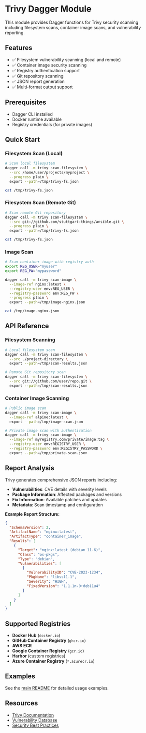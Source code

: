 # Trivy Dagger Module

This module provides Dagger functions for Trivy security scanning including filesystem scans, container image scans, and vulnerability reporting.

## Features

- ✅ Filesystem vulnerability scanning (local and remote)
- ✅ Container image security scanning
- ✅ Registry authentication support
- ✅ Git repository scanning
- ✅ JSON report generation
- ✅ Multi-format output support

## Prerequisites

- Dagger CLI installed
- Docker runtime available
- Registry credentials (for private images)

## Quick Start

### Filesystem Scan (Local)

```bash
# Scan local filesystem
dagger call -m trivy scan-filesystem \
  --src /home/user/projects/myproject \
  --progress plain \
  export --path=/tmp/trivy-fs.json

cat /tmp/trivy-fs.json
```

### Filesystem Scan (Remote Git)

```bash
# Scan remote Git repository
dagger call -m trivy scan-filesystem \
  --src git://github.com/stuttgart-things/ansible.git \
  --progress plain \
  export --path=/tmp/trivy-fs.json

cat /tmp/trivy-fs.json
```

### Image Scan

```bash
# Scan container image with registry auth
export REG_USER="myuser"
export REG_PW="mypassword"

dagger call -m trivy scan-image \
  --image-ref nginx:latest \
  --registry-user env:REG_USER \
  --registry-password env:REG_PW \
  --progress plain \
  export --path=/tmp/image-nginx.json

cat /tmp/image-nginx.json
```

## API Reference

### Filesystem Scanning

```bash
# Local filesystem scan
dagger call -m trivy scan-filesystem \
  --src ./project-directory \
  export --path=/tmp/scan-results.json

# Remote Git repository scan
dagger call -m trivy scan-filesystem \
  --src git://github.com/user/repo.git \
  export --path=/tmp/scan-results.json
```

### Container Image Scanning

```bash
# Public image scan
dagger call -m trivy scan-image \
  --image-ref alpine:latest \
  export --path=/tmp/image-scan.json

# Private image scan with authentication
dagger call -m trivy scan-image \
  --image-ref myregistry.com/private/image:tag \
  --registry-user env:REGISTRY_USER \
  --registry-password env:REGISTRY_PASSWORD \
  export --path=/tmp/private-scan.json
```

## Report Analysis

Trivy generates comprehensive JSON reports including:

- **Vulnerabilities**: CVE details with severity levels
- **Package Information**: Affected packages and versions
- **Fix Information**: Available patches and updates
- **Metadata**: Scan timestamp and configuration

**Example Report Structure:**
```json
{
  "SchemaVersion": 2,
  "ArtifactName": "nginx:latest",
  "ArtifactType": "container_image",
  "Results": [
    {
      "Target": "nginx:latest (debian 11.6)",
      "Class": "os-pkgs",
      "Type": "debian",
      "Vulnerabilities": [
        {
          "VulnerabilityID": "CVE-2023-1234",
          "PkgName": "libssl1.1",
          "Severity": "HIGH",
          "FixedVersion": "1.1.1n-0+deb11u4"
        }
      ]
    }
  ]
}
```

## Supported Registries

- **Docker Hub** (`docker.io`)
- **GitHub Container Registry** (`ghcr.io`)
- **AWS ECR**
- **Google Container Registry** (`gcr.io`)
- **Harbor** (custom registries)
- **Azure Container Registry** (`*.azurecr.io`)

## Examples

See the [main README](../README.md#trivy) for detailed usage examples.

## Resources

- [Trivy Documentation](https://trivy.dev/)
- [Vulnerability Database](https://github.com/aquasecurity/trivy-db)
- [Security Best Practices](https://trivy.dev/latest/docs/)